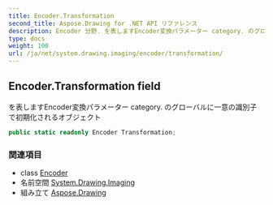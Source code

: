 ```yaml
---
title: Encoder.Transformation
second_title: Aspose.Drawing for .NET API リファレンス
description: Encoder 分野. を表しますEncoder変換パラメーター category. のグローバルに一意の識別子 で初期化されるオブジェクト
type: docs
weight: 100
url: /ja/net/system.drawing.imaging/encoder/transformation/
---
```

## Encoder.Transformation field

を表しますEncoder変換パラメーター category. のグローバルに一意の識別子 で初期化されるオブジェクト

```csharp
public static readonly Encoder Transformation;
```

### 関連項目

* class [Encoder](../)
* 名前空間 [System.Drawing.Imaging](../../encoder/)
* 組み立て [Aspose.Drawing](../../../)


